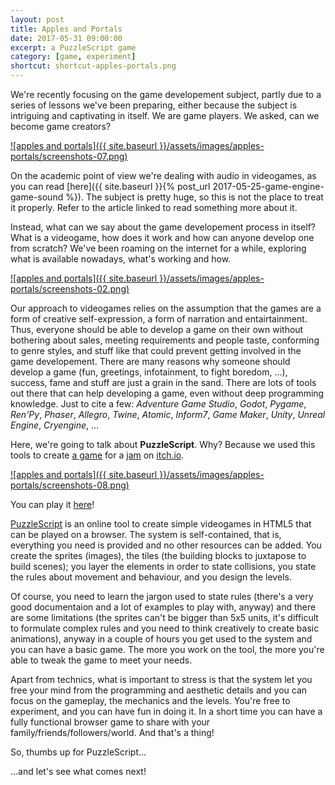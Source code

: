 ```yaml
---
layout: post
title: Apples and Portals
date: 2017-05-31 09:00:00
excerpt: a PuzzleScript game
category: [game, experiment]
shortcut: shortcut-apples-portals.png
---
```


We're recently focusing on the game developement subject, partly due to a series of lessons we've been preparing, either because the subject is intriguing and captivating in itself. We are game players. We asked, can we become game creators?

[![apples and portals]({{ site.baseurl }}/assets/images/apples-portals/screenshots-07.png)](http://www.limulo.net/games/apples-and-portals/)

On the academic point of view we're dealing with audio in videogames, as you can read [here]({{ site.baseurl }}{% post_url 2017-05-25-game-engine-game-sound %}). The subject is pretty huge, so this is not the place to treat it properly. Refer to the article linked to read something more about it.

Instead, what can we say about the game developement process in itself? What is a videogame, how does it work and how can anyone develop one from scratch?
We've been roaming on the internet for a while, exploring what is available nowadays, what's working and how.

[![apples and portals]({{ site.baseurl }}/assets/images/apples-portals/screenshots-02.png)](http://www.limulo.net/games/apples-and-portals/)

Our approach to videogames relies on the assumption that the games are a form of creative self-expression, a form of narration and entairtainment. Thus, everyone should be able to develop a game on their own without bothering about sales, meeting requirements and people taste, conforming to genre styles, and stuff like that could prevent getting involved in the game developement. There are many reasons why someone should develop a game (fun, greetings, infotainment, to fight boredom, ...), success, fame and stuff are just a grain in the sand.
There are lots of tools out there that can help developing a game, even without deep programming knowledge. Just to cite a few: _Adventure Game Studio_, _Godot_, _Pygame_, _Ren'Py_, _Phaser_, _Allegro_, _Twine_, _Atomic_, _Inform7_, _Game Maker_, _Unity_, _Unreal Engine_, _Cryengine_, ...

Here, we're going to talk about **PuzzleScript**. Why? Because we used this tools to create [a game](https://v1a1l1e1.itch.io/apples-and-portals) for a [jam](https://itch.io/jam/puzzlescript-jam) on [itch.io](https://itch.io/).

[![apples and portals]({{ site.baseurl }}/assets/images/apples-portals/screenshots-08.png)](http://www.limulo.net/games/apples-and-portals/)

You can play it [here](http://www.limulo.net/games/apples-and-portals/)!

[PuzzleScript](http://www.puzzlescript.net/) is an online tool to create simple videogames in HTML5 that can be played on a browser. The system is self-contained, that is, everything you need is provided and no other resources can be added. You create the sprites (images), the tiles (the building blocks to juxtapose to build scenes); you layer the elements in order to state collisions, you state the rules about movement and behaviour, and you design the levels.

Of course, you need to learn the jargon used to state rules (there's a very good documentaion and a lot of examples to play with, anyway) and there are some limitations (the sprites can't be bigger than 5x5 units, it's difficult to formulate complex rules and you need to think creatively to create basic animations), anyway in a couple of hours you get used to the system and you can have a basic game. The more you work on the tool, the more you're able to tweak the game to meet your needs.

Apart from technics, what is important to stress is that the system let you free your mind from the programming and aesthetic details and you can focus on the gameplay, the mechanics and the levels. You're free to experiment, and you can have fun in doing it. In a short time you can have a fully functional browser game to share with your family/friends/followers/world. And that's a thing!

So, thumbs up for PuzzleScript...

...and let's see what comes next!
